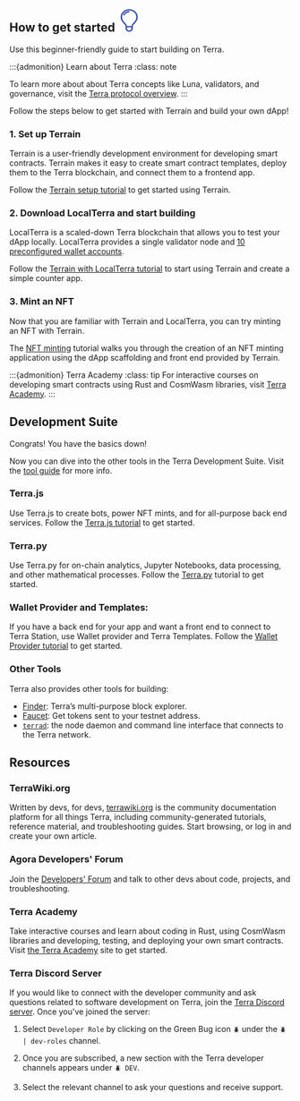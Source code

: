 ## How to get started <img src="/img/icon_innovation.svg" height="40px">

Use this beginner-friendly guide to start building on Terra. 

:::{admonition} Learn about Terra
:class: note

To learn more about about Terra concepts like Luna, validators, and governance, visit the [Terra protocol overview](../learn/protocol.md). 
:::


Follow the steps below to get started with Terrain and build your own dApp!

### 1. Set up Terrain

Terrain is a user-friendly development environment for developing smart contracts. Terrain makes it easy to create smart contract templates, deploy them to the Terra blockchain, and connect them to a frontend app.

Follow the [Terrain setup tutorial](terrain/initial-setup.md) to get started using Terrain. 

### 2. Download LocalTerra and start building

LocalTerra is a scaled-down Terra blockchain that allows you to test your dApp locally. LocalTerra provides a single validator node and [10 preconfigured wallet accounts](localterra/accounts.md). 

Follow the [Terrain with LocalTerra tutorial](terrain/using-terrain-localterra.md) to start using Terrain and create a simple counter app. 

### 3. Mint an NFT

Now that you are familiar with Terrain and LocalTerra, you can try minting an NFT with Terrain. 

The [NFT minting](terrain/mint-an-nft.md) tutorial walks you through the creation of an NFT minting application using the dApp scaffolding and front end provided by Terrain. 

:::{admonition} Terra Academy
:class: tip
For interactive courses on developing smart contracts using Rust and CosmWasm libraries, visit [Terra Academy](https://academy.terra.money).
:::

## Development Suite

Congrats! You have the basics down! 

Now you can dive into the other tools in the Terra Development Suite. Visit the [tool guide](tools.md) for more info. 

### Terra<span/>.js

Use Terra<span/>.js to create bots, power NFT mints, and for all-purpose back end services. Follow the [Terra.js tutorial](terra-js/getting-started.md) to get started.

### Terra<span/>.py

Use Terra<span/>.py for on-chain analytics, Jupyter Notebooks, data processing, and other mathematical processes. Follow the [Terra.py](https://terra-money.github.io/terra.py/tutorial.html) tutorial to get started.
 
### Wallet Provider and Templates: 

If you have a back end for your app and want a front end to connect to Terra Station, use Wallet provider and Terra Templates. Follow the [Wallet Provider tutorial](wallet-provider/wallet-provider-tutorial.md) to get started. 

### Other Tools

Terra also provides other tools for building:

- [Finder](https://finder.terra.money): Terra’s multi-purpose block explorer. 
- [Faucet](https://faucet.terra.money): Get tokens sent to your testnet address. 
- [`terrad`](./how-to/terrad/install-terrad.md): the node daemon and command line interface that connects to the Terra network. 

## Resources

### TerraWiki<span/>.org

Written by devs, for devs, [terrawiki.org](http://terrawiki.org) is the community documentation platform for all things Terra, including community-generated tutorials, reference material, and troubleshooting guides. Start browsing, or log in and create your own article.

### Agora Developers' Forum

Join the [Developers' Forum](https://agora.terra.money/c/developer/20) and talk to other devs about code, projects, and troubleshooting.

### Terra Academy

Take interactive courses and learn about coding in Rust, using CosmWasm libraries and developing, testing, and deploying your own smart contracts. Visit [the Terra Academy](https://academy.terra.money) site to get started.

### Terra Discord Server

If you would like to connect with the developer community and ask questions related to software development on Terra, join the [Terra Discord server](https://discord.com/invite/EuKCeGFb93). Once you've joined the server:

1.  Select `Developer Role` by clicking on the Green Bug icon `🪲` under the `🪲 | dev-roles` channel.

2. Once you are subscribed, a new section with the Terra developer channels appears under `🪲 DEV`. 

3. Select the relevant channel to ask your questions and receive support.
